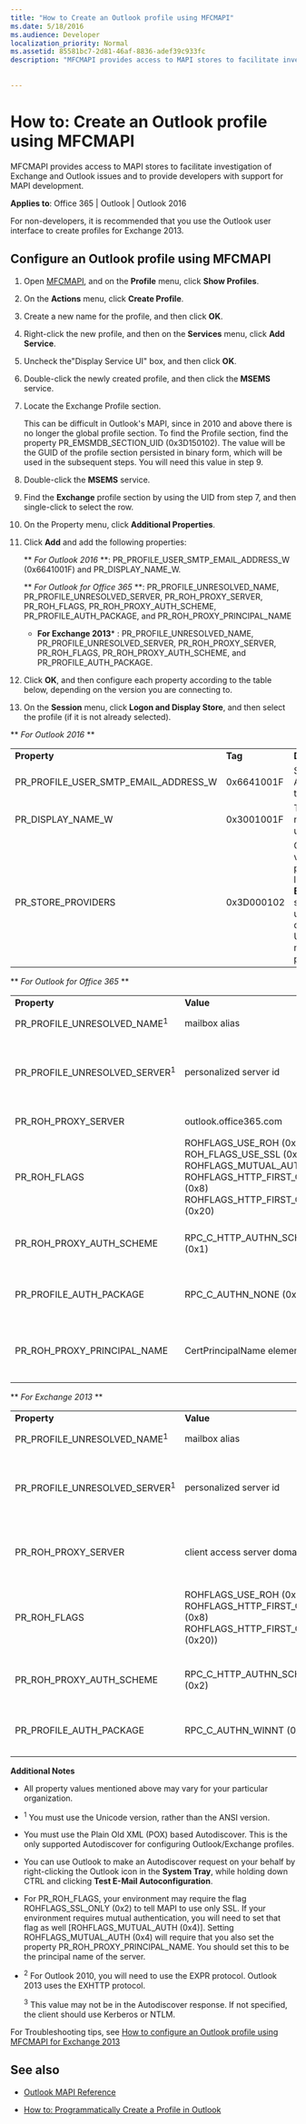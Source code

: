 ```yaml
---
title: "How to Create an Outlook profile using MFCMAPI"
ms.date: 5/18/2016
ms.audience: Developer
localization_priority: Normal
ms.assetid: 85581bc7-2d81-46af-8836-adef39c933fc
description: "MFCMAPI provides access to MAPI stores to facilitate investigation of Exchange and Outlook issues and to provide developers with support for MAPI development."
 
 
---
```


# How to: Create an Outlook profile using MFCMAPI

MFCMAPI provides access to MAPI stores to facilitate investigation of Exchange and Outlook issues and to provide developers with support for MAPI development.
  
 
  
**Applies to**: Office 365 | Outlook | Outlook 2016 
  
For non-developers, it is recommended that you use the Outlook user interface to create profiles for Exchange 2013.
  
## Configure an Outlook profile using MFCMAPI

1. Open [MFCMAPI](https://mfcmapi.codeplex.com/), and on the **Profile** menu, click **Show Profiles**. 
    
2. On the **Actions** menu, click **Create Profile**. 
    
3. Create a new name for the profile, and then click **OK**. 
    
4. Right-click the new profile, and then on the **Services** menu, click **Add Service**. 
    
5. Uncheck the"Display Service UI" box, and then click **OK**. 
    
6. Double-click the newly created profile, and then click the **MSEMS** service. 
    
7. Locate the Exchange Profile section.
    
    This can be difficult in Outlook's MAPI, since in 2010 and above there is no longer the global profile section. To find the Profile section, find the property PR_EMSMDB_SECTION_UID (0x3D150102). The value will be the GUID of the profile section persisted in binary form, which will be used in the subsequent steps. You will need this value in step 9.
    
8. Double-click the **MSEMS** service. 
    
9. Find the **Exchange** profile section by using the UID from step 7, and then single-click to select the row. 
    
10. On the Property menu, click **Additional Properties**. 
    
11. Click **Add** and add the following properties: 
    
    ** *For Outlook 2016* **: PR_PROFILE_USER_SMTP_EMAIL_ADDRESS_W (0x6641001F) and PR_DISPLAY_NAME_W. 
    
    ** *For Outlook for Office 365* **: PR_PROFILE_UNRESOLVED_NAME, PR_PROFILE_UNRESOLVED_SERVER, PR_ROH_PROXY_SERVER, PR_ROH_FLAGS, PR_ROH_PROXY_AUTH_SCHEME, PR_PROFILE_AUTH_PACKAGE, and PR_ROH_PROXY_PRINCIPAL_NAME 
    
     * **For Exchange 2013*** : PR_PROFILE_UNRESOLVED_NAME, PR_PROFILE_UNRESOLVED_SERVER, PR_ROH_PROXY_SERVER, PR_ROH_FLAGS, PR_ROH_PROXY_AUTH_SCHEME, and PR_PROFILE_AUTH_PACKAGE. 
    
12. Click **OK**, and then configure each property according to the table below, depending on the version you are connecting to. 
    
13. On the **Session** menu, click **Logon and Display Store**, and then select the profile (if it is not already selected). 
    
 ** *For Outlook 2016* **
  
||||
|:-----|:-----|:-----|
|**Property** <br/> |**Tag** <br/> |**Description** <br/> |
| PR_PROFILE_USER_SMTP_EMAIL_ADDRESS_W  <br/> |0x6641001F  <br/> |SMTP Address of the user  <br/> |
|PR_DISPLAY_NAME_W  <br/> |0x3001001F  <br/> |The display name of the user  <br/> |
|PR_STORE_PROVIDERS  <br/> |0x3D000102  <br/> |Configure the value of this property, located in the **EMSMDB** section, and update the corresponding UID for the matching property  <br/> |
   
 ** *For Outlook for Office 365* **
  
||||
|:-----|:-----|:-----|
|**Property** <br/> |**Value** <br/> |**Description** <br/> |
|PR_PROFILE_UNRESOLVED_NAME<sup>1</sup> <br/> |mailbox alias  <br/> |The alias for the target mailbox; for example, Administrator  <br/> |
|PR_PROFILE_UNRESOLVED_SERVER<sup>1</sup> <br/> |personalized server id  <br/> |The value retrieved from **Autodiscover**. in the format <guid>@tenant.onmicrosoft.com; for example, F5FA2827-5978-43cd-8FA8-E07BC3BB5591@contoso.onmicrosoft.com  <br/>  *Autodiscover Node*  : Response/Account/Protocol/Server (EXCH)  <br/> |
|PR_ROH_PROXY_SERVER  <br/> |outlook.office365.com  <br/> | *Autodiscover Node*  : Response/Account/Protocol/Server (EXPR) <sup>2</sup> <br/> |
|PR_ROH_FLAGS  <br/> |ROHFLAGS_USE_ROH (0x1)  <br/> ROH_FLAGS_USE_SSL (0x2)  <br/>  ROHFLAGS_MUTUAL_AUTH (0x4)  <br/>  ROHFLAGS_HTTP_FIRST_ON_FAST (0x8)  <br/>  ROHFLAGS_HTTP_FIRST_ON_SLOW (0x20)  <br/> |Contains the settings in a profile used by Outlook to connect to Microsoft Exchange Server by using a remote procedure call (RPC) over Hypertext Transfer Protocol (HTTP). *Autodiscover Node*  : Response/Account/Protocol/SSL (EXPR) <sup>2</sup> <br/> |
| PR_ROH_PROXY_AUTH_SCHEME  <br/> | RPC_C_HTTP_AUTHN_SCHEME_BASIC (0x1)  <br/> |Represents the authentication protocol to be used for this profile *Autodiscover Node*  : Response/Account/Protocol/AuthPackage (EXPR) <sup>2</sup> <br/> |
|PR_PROFILE_AUTH_PACKAGE  <br/> |RPC_C_AUTHN_NONE (0x0)  <br/> |Describes the authentication scheme to use for the RPC *Autodiscover Node*  : Response/Account/Protocol/AuthPackage (EXCH) ) <sup>3</sup> <br/> |
|PR_ROH_PROXY_PRINCIPAL_NAME  <br/> |CertPrincipalName element  <br/> |Used to support mutual authentication; for example, msstd:outlook.com *Autodiscover Node*  : Response/Account/Protocol/CertPrincipalName (EXPR) ) <sup>2</sup> <br/> |
   
 ** *For Exchange 2013* **
  
||||
|:-----|:-----|:-----|
|**Property** <br/> |**Value** <br/> |**Description** <br/> |
|PR_PROFILE_UNRESOLVED_NAME<sup>1</sup> <br/> |mailbox alias  <br/> |The alias for the target mailbox; for example, Administrator  <br/> |
|PR_PROFILE_UNRESOLVED_SERVER<sup>1</sup> <br/> |personalized server id  <br/> |The value retrieved from **Autodiscover**. in the format <guid>@tenant.onmicrosoft.com; for example, F5FA2827-5978-43cd-8FA8-E07BC3BB5591@contoso.onmicrosoft.com  <br/>  *Autodiscover Node*  : Response/Account/Protocol/Server (EXCH)  <br/> |
|PR_ROH_PROXY_SERVER  <br/> | client access server domain name  <br/> | The fully qualified domain name (FQDN); for example, e2013cas.contoso.com  *Autodiscover Node*  : Response/Account/Protocol/Server (EXPR) <sup>2</sup> <br/> |
|PR_ROH_FLAGS  <br/> |ROHFLAGS_USE_ROH (0x1)  <br/>  ROHFLAGS_HTTP_FIRST_ON_FAST (0x8)  <br/> ROHFLAGS_HTTP_FIRST_ON_SLOW (0x20))  <br/> |Contains the settings in a profile used by Outlook to connect to Microsoft Exchange Server by using a remote procedure call (RPC) over Hypertext Transfer Protocol (HTTP) *Autodiscover Node*  : Response/Account/Protocol/SSL (EXPR) <sup>2</sup> <br/> |
| PR_ROH_PROXY_AUTH_SCHEME  <br/> | RPC_C_HTTP_AUTHN_SCHEME_NTLM (0x2)  <br/> |Represents the authentication protocol to be used for this profile *Autodiscover Node*  : Response/Account/Protocol/AuthPackage (EXPR) <sup>2</sup> <br/> |
|PR_PROFILE_AUTH_PACKAGE  <br/> |RPC_C_AUTHN_WINNT (0xA)  <br/> |Describes the authentication scheme to use for RPC *Autodiscover Node*  : Response/Account/Protocol/AuthPackage (EXCH) ) <sup>3</sup> <br/> |
   
 **Additional Notes**
  
- All property values mentioned above may vary for your particular organization. 
    
- <sup>1</sup> You must use the Unicode version, rather than the ANSI version. 
    
- You must use the Plain Old XML (POX) based Autodiscover. This is the only supported Autodiscover for configuring Outlook/Exchange profiles.
    
- You can use Outlook to make an Autodiscover request on your behalf by right-clicking the Outlook icon in the **System Tray**, while holding down CTRL and clicking **Test E-Mail Autoconfiguration**. 
    
- For PR_ROH_FLAGS, your environment may require the flag ROHFLAGS_SSL_ONLY (0x2) to tell MAPI to use only SSL. If your environment requires mutual authentication, you will need to set that flag as well [ROHFLAGS_MUTUAL_AUTH (0x4)]. Setting ROHFLAGS_MUTUAL_AUTH (0x4) will require that you also set the property PR_ROH_PROXY_PRINCIPAL_NAME. You should set this to be the principal name of the server.
    
- <sup>2</sup> For Outlook 2010, you will need to use the EXPR protocol. Outlook 2013 uses the EXHTTP protocol. 
    
    <sup>3</sup> This value may not be in the Autodiscover response. If not specified, the client should use Kerberos or NTLM. 
    
For Troubleshooting tips, see [How to configure an Outlook profile using MFCMAPI for Exchange 2013](https://blogs.msdn.microsoft.com/dvespa/2014/01/16/how-to-configure-an-outlook-profile-using-mfcmapi-for-exchange-2013)
  
## See also
<a name="bk_addresources"> </a>

- [Outlook MAPI Reference](https://msdn.microsoft.com/en-us/library/office/cc765775.aspx)
    
- [How to: Programmatically Create a Profile in Outlook](https://msdn.microsoft.com/en-us/library/office/mt707568.aspx)
    

